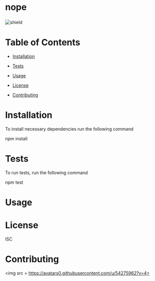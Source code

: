 
  # nope

  ### 

  ![shield](https://img.shields.io/badge/license-ISC-blue)

  # Table of Contents
  
  * [Installation](#installation)

  * [Tests](#tests)

  * [Usage](#usage)

  * [License](#license)

  * [Contributing](#contributing)


  # Installation 

  To install necessary dependencies run the following command 

  npm install

  # Tests 

  To run tests, run the following command

  npm test

  # Usage

  

  # License

  ISC

  # Contributing 

  

  <img src = https://avatars0.githubusercontent.com/u/54275962?v=4></img>
  